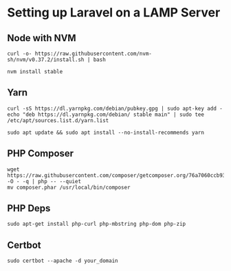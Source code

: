 # Setting up Laravel on a LAMP Server

## Node with NVM
```
curl -o- https://raw.githubusercontent.com/nvm-sh/nvm/v0.37.2/install.sh | bash

nvm install stable
```

## Yarn
```
curl -sS https://dl.yarnpkg.com/debian/pubkey.gpg | sudo apt-key add -
echo "deb https://dl.yarnpkg.com/debian/ stable main" | sudo tee /etc/apt/sources.list.d/yarn.list

sudo apt update && sudo apt install --no-install-recommends yarn
```

## PHP Composer
```
wget https://raw.githubusercontent.com/composer/getcomposer.org/76a7060ccb93902cd7576b67264ad91c8a2700e2/web/installer -O - -q | php -- --quiet
mv composer.phar /usr/local/bin/composer
```

## PHP Deps
```
sudo apt-get install php-curl php-mbstring php-dom php-zip
```

## Certbot
```
sudo certbot --apache -d your_domain
```
